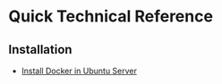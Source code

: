 # Quick Technical Reference
## Installation
- [Install Docker in Ubuntu Server](./INSTALL-DOCKER-IN-UBUNTU.md)